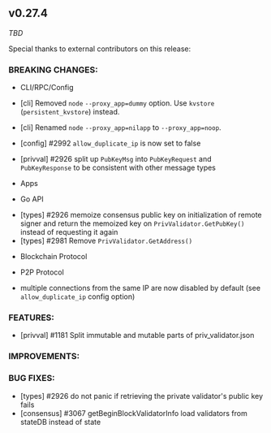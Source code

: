 ## v0.27.4

*TBD*

Special thanks to external contributors on this release:

### BREAKING CHANGES:

* CLI/RPC/Config
- [cli] Removed `node` `--proxy_app=dummy` option. Use `kvstore` (`persistent_kvstore`) instead.
- [cli] Renamed `node` `--proxy_app=nilapp` to `--proxy_app=noop`.
- [config] \#2992 `allow_duplicate_ip` is now set to false

- [privval] \#2926 split up `PubKeyMsg` into `PubKeyRequest` and `PubKeyResponse` to be consistent with other message types

* Apps

* Go API
- [types] \#2926 memoize consensus public key on initialization of remote signer and return the memoized key on
`PrivValidator.GetPubKey()` instead of requesting it again
- [types] \#2981 Remove `PrivValidator.GetAddress()`

* Blockchain Protocol

* P2P Protocol
- multiple connections from the same IP are now disabled by default (see `allow_duplicate_ip` config option)

### FEATURES:
- [privval] \#1181 Split immutable and mutable parts of priv_validator.json

### IMPROVEMENTS:

### BUG FIXES:
- [types] \#2926 do not panic if retrieving the private validator's public key fails
- [consensus] \#3067 getBeginBlockValidatorInfo load validators from stateDB instead of state
